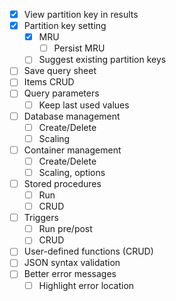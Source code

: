 - [x] View partition key in results
- [x] Partition key setting
	- [x] MRU
		- [ ] Persist MRU
	- [ ] Suggest existing partition keys
- [ ] Save query sheet
- [ ] Items CRUD
- [ ] Query parameters
	- [ ] Keep last used values
- [ ] Database management
	- [ ] Create/Delete
	- [ ] Scaling
- [ ] Container management
	- [ ] Create/Delete
	- [ ] Scaling, options
- [ ] Stored procedures
	- [ ] Run
	- [ ] CRUD
- [ ] Triggers
	- [ ] Run pre/post
	- [ ] CRUD
- [ ] User-defined functions (CRUD)
- [ ] JSON syntax validation
- [ ] Better error messages
	- [ ] Highlight error location
